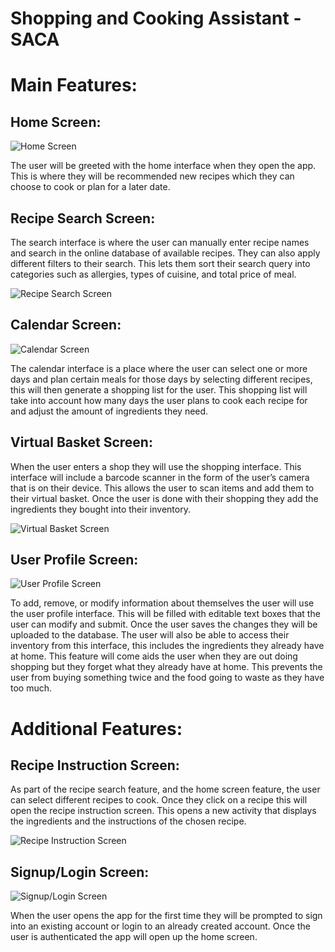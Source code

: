 # Shopping and Cooking Assistant - SACA  
# Main Features:  
## Home Screen:

![Home Screen](https://github.com/szymonborkowski/Shopping-and-Cooking-Assistant/blob/master/images/home-screen.png?raw=true)

The user will be greeted with the home interface when they open the app. This is where they will be recommended new recipes which they can choose to cook or plan for a later date. 
  
## Recipe Search Screen:  
The search interface is where the user can manually enter recipe names and search in the online database of available recipes. They can also apply different filters to their search. This lets them sort their search query into categories such as allergies, types of cuisine, and total price of meal.  

![Recipe Search Screen](https://github.com/szymonborkowski/Shopping-and-Cooking-Assistant/blob/master/images/search-screen.png?raw=true)

## Calendar Screen:  

![Calendar Screen](https://github.com/szymonborkowski/Shopping-and-Cooking-Assistant/blob/master/images/calendar-screen.png?raw=true)

The calendar interface is a place where the user can select one or more days and plan certain meals for those days by selecting different recipes, this will then generate a shopping list for the user. This shopping list will take into account how many days the user plans to cook each recipe for and adjust the amount of ingredients they need.  
  
## Virtual Basket Screen:  
When the user enters a shop they will use the shopping interface. This interface will include a barcode scanner in the form of the user’s camera that is on their device. This allows the user to scan items and add them to their virtual basket. Once the user is done with their shopping they add the ingredients they bought into their inventory.

![Virtual Basket Screen](https://github.com/szymonborkowski/Shopping-and-Cooking-Assistant/blob/master/images/shopping-screen.png?raw=true)

## User Profile Screen:

![User Profile Screen](https://github.com/szymonborkowski/Shopping-and-Cooking-Assistant/blob/master/images/user-details.png?raw=true)

To add, remove, or modify information about themselves the user will use the user profile interface. This will be filled with editable text boxes that the user can modify and submit. Once the user saves the changes they will be uploaded to the database. The user will also be able to access their inventory from this interface, this includes the ingredients they already have at home. This feature will come aids the user when they are out doing shopping but they forget what they already have at home. This prevents the user from buying something twice and the food going to waste as they have too much.  
  
# Additional Features:
## Recipe Instruction Screen:  
As part of the recipe search feature, and the home screen feature, the user can select different recipes to cook. Once they click on a recipe this will open the recipe instruction screen. This opens a new activity that displays the ingredients and the instructions of the chosen recipe.

![Recipe Instruction Screen](https://github.com/szymonborkowski/Shopping-and-Cooking-Assistant/blob/master/images/recipe-screen.png?raw=true)

## Signup/Login Screen:

![Signup/Login Screen](https://github.com/szymonborkowski/Shopping-and-Cooking-Assistant/blob/master/images/signup-screen.png?raw=true)

When the user opens the app for the first time they will be prompted to sign into an existing account or login to an already created account. Once the user is authenticated the app will open up the home screen. 